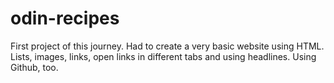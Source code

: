 # odin-recipes

First project of this journey. Had to create a very basic website using HTML. Lists, images, links, open links in different tabs and using headlines. Using Github, too. 

